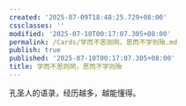 ```yaml
---
created: '2025-07-09T18:48:25.729+08:00'
cssclasses: ''
modified: '2025-07-10T00:17:07.305+08:00'
permalink: /Cards/学而不思则罔，思而不学则殆.md
publish: true
published: '2025-07-10T00:17:07.305+08:00'
title: 学而不思则罔，思而不学则殆
---
```

孔圣人的语录，经历越多，越能懂得。